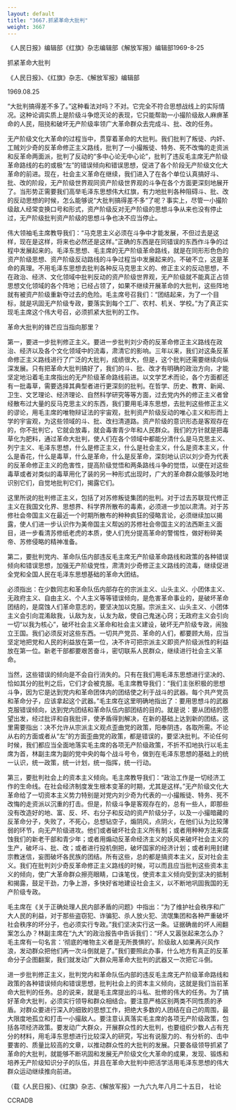 ```yaml
---
layout: default
title: "3667.抓紧革命大批判"
weight: 3667
---
```


《人民日报》编辑部《红旗》杂志编辑部《解放军报》编辑部1969-8-25

抓紧革命大批判

《人民日报》、《红旗》杂志、《解放军报》编辑部

1969.08.25

“大批判搞得差不多了。”这种看法对吗？不对。它完全不符合思想战线上的实际情况。这种论调实质上是阶级斗争熄灭论的表现，它只能帮助一小撮阶级敌人麻痹革命的人民，阻挠和破坏无产阶级率领广大革命群众去完成斗、批、改的任务。

无产阶级文化大革命的过程当中，贯穿着革命的大批判。我们批判了叛徒、内奸、工贼刘少奇的反革命修正主义路线，批判了一小撮叛徒、特务、死不改悔的走资派和反革命两面派，批判了反动的“多中心论无中心论”，批判了违反毛主席无产阶级革命路线的右的或极“左”的错误倾向和错误思想，促进了各个阶段无产阶级文化大革命的前进。现在，社会主义革命在继续，我们进入了在各个单位认真搞好斗、批、改的阶段，无产阶级世界观同资产阶级世界观的斗争在各个方面更深刻地展开了。当形势正需要我们高举毛泽东思想伟大红旗，有力地批判各种阻碍斗、批、改的反动思想的时候，怎么能够说“大批判搞得差不多”了呢？事实上，尽管一小撮阶级敌人经常变换口号和形式，资产阶级反对无产阶级的思想斗争从来也没有停止过，无产阶级批判资产阶级的思想斗争也决不应当停止。

伟大领袖毛主席教导我们：“马克思主义必须在斗争中才能发展，不但过去是这样，现在是这样，将来也必然还是这样。”正确的东西是在同错误的东西作斗争的过程中发展起来的。毛泽东思想、毛主席的无产阶级革命路线，就是在同形形色色的资产阶级思想、资产阶级反动路线的斗争过程当中发展起来的。不破不立，这是革命的真理。不用毛泽东思想去批判各种反马克思主义的、修正主义的反动思想，不在政治、经济、文化领域中批判反动的资产阶级世界观，无产阶级就不能真正占领思想文化领域的各个阵地；已经占领了，如果不继续开展革命的大批判，这些阵地就有被资产阶级重新夺过去的危险。毛主席号召我们：“团结起来，为了一个目标，就是巩固无产阶级专政，要落实到每个工厂、农村、机关、学校。”为了真正实现毛主席这个伟大号召，必须抓紧大批判的工作。

革命大批判的锋芒应当指向那里？

第一，要进一步批判修正主义。要进一步批判刘少奇的反革命修正主义路线在政治、经济以及各个文化领域中的流毒，肃清它的影响。三年以来，我们对这条反革命修正主义路线进行了广泛的大批判，成绩很大，但是，这个批判还需要继续向纵深发展。只有把革命大批判搞好了，我们的斗、批、改才有明确的政治方向，才能坚定地沿着毛主席指出的无产阶级革命路线前进。以文学艺术而论，各个方面都还有一批毒草，需要选择其典型者进行更深刻的批判。在哲学、历史、教育、新闻、卫生、文艺理论、经济理论、自然科学研究等等方面，过去党内外的修正主义者曾经散布过大量的反马克思主义的东西，我们要用毛泽东思想，去批判这些修正主义的谬论，用毛主席的唯物辩证法的宇宙观，批判资产阶级反动的唯心主义和形而上学的宇宙观，为这些领域的斗、批、改扫清道路。资产阶级的意识形态是客观存在的，你不批判它，它就会放毒，就会毒害青少年和人民群众。我们的方针就是把毒草化为肥料，通过革命大批判，使人们在各个领域中都能分清什么是马克思主义、列宁主义、毛泽东思想，什么是修正主义，什么是社会主义，什么是资本主义，什么是香花，什么是毒草，什么是革命，什么是反革命，深刻地认识以刘少奇为代表的反革命修正主义的危害性，提高阶级觉悟和两条路线斗争的觉悟，以便在对这些毒草或者对类似的毒草用化了装的另一种形式出现时，广大的革命群众能够及时地识别它们，自觉地批判它们，揭露它们。

这里所说的批判修正主义，包括了对苏修叛徒集团的批判。对于过去苏联现代修正主义在我国文化界、思想界、科学界所散布的毒素，必须进一步加以肃清。对于苏修社会帝国主义在最近一个时期所散布的种种疯狂的侵略言论，必须继续加以揭露，使人们进一步认识作为美帝国主义帮凶的苏修社会帝国主义的法西斯主义面目，进一步看清苏修纸老虎的本质，使人们充分提高革命的警惕性，做好粉碎美帝、苏修侵略的精神准备。

第二，要批判党内、革命队伍内部违反毛主席无产阶级革命路线和政策的各种错误倾向和错误思想，加强无产阶级党性，肃清刘少奇修正主义路线的流毒，继续促进全党和全国人民在毛泽东思想基础的革命大团结。

必须指出：在少数同志和革命队伍内部存在的宗派主义、山头主义、小团体主义、无政府主义、自由主义、个人主义等等错误倾向，是危害革命事业的，是破坏革命团结的，是腐蚀人们革命意志的，要坚决加以克服。宗派主义、山头主义、小团体主义会引向混淆敌我，认敌为友，认友为敌，使自己鬼迷心窍；无政府主义会引向一切“以我为核心”，破坏社会主义革命和社会主义建设，破坏无产阶级专政，闹独立王国。我们必须反对这些东西。一切共产党员、革命的人们，都要顾大局，应当坚定地把党和人民的利益放在第一位，决不许可把宗派主义即资产阶级派性的利益放在第一位。新老干部都要艰苦奋斗，密切联系人民群众，继续进行社会主义革命。

当然，这些错误的倾向是不会自行消失的。只有在我们用毛泽东思想进行坚决的、恰如其分的批判之后，它们才会被克服。毛主席教导我们：“我们主张积极的思想斗争，因为它是达到党内和革命团体内的团结使之利于战斗的武器。每个共产党员和革命分子，应该拿起这个武器。”毛主席在这里明确地指出了：要用思想斗的武器克服错误倾向，达到党内团结和革命队伍内部团结的目的。就是说：要从团结的愿望出发，经过批评和自我批评，使矛盾得到解决，在新的基础上达到新的团结。这里需要指出：决不允许从宗派主义观点歪曲党的政策，阳奉阴违，各取所需。不论从右的方面或者从“左”的方面歪曲党的政策，都是错误的，要坚决批判。不论任何时候，我们都应当全面地落实毛主席的各项无产阶级政策，不折不扣地执行以毛主席为首，林副主席为副的党中央的每个战斗号令，做到在毛泽东思想的基础上的统一认识，统一政策，统一计划，统一指挥，统一行动。

第三，要批判社会上的资本主义倾向。毛主席教导我们：“政治工作是一切经济工作的生命线。在社会经济制度发生根本变革的时期，尤其是这样。”无产阶级文化大革命给了一切资本主义势力特别是对党内刘少奇为代表的一小撮叛徒、特务、死不改悔的走资派以沉重的打击。但是，阶级斗争是客观存在的，总有一些人，即那些没有改造好的地、富、反、坏、右分子和反动的资产阶级分子，以及一小撮暗藏的反革命分子，失败了，不死心，总想钻空子，煽阴风，点阴火，在他们认为比较薄弱的环节，向无产阶级进攻。他们或者破坏社会主义所有制；或者用种种方法来腐蚀我们的新老干部和青少年；或者用煽动反革命经济主义的妖风来破坏社会主义的生产，破坏斗、批、改；或者进行投机倒把，破坏国家的经济计划；或者利用封建宗教迷信，妄图破坏各民族的团结。所有这些，总的都是搞资本主义，反对社会主义。我们在批判刘少奇反革命修正主义路线的时候，可以而且应当批判这些资本主义的倾向，使广大革命群众擦亮眼睛，口诛笔伐，使资本主义倾向受到坚决的抵制和揭露，鼓足干劲，力争上游，多快好省地建设社会主义，以不断地巩固我国的无产阶级专政。

毛主席在《关于正确处理人民内部矛盾的问题》中指出：“为了维护社会秩序和广大人民的利益，对于那些盗窃犯、诈骗犯、杀人放火犯、流氓集团和各种严重破坏社会秩序的坏分子，也必须实行专政。”我们坚决实行这一条。证据确凿的坏人闹翻案怎么办？林副主席在“九大”的政治报告中告诉我们：“坏人又嚣张起来怎么办？毛主席有一句名言：‘彻底的唯物主义者是无所畏惧的’。阶级敌人如果再兴风作浪，发动群众把他们再一次斗倒就是了。”我们要照此办事，什么地方有真正的反革命分子企图翻案，我们就发动广大群众用革命大批判的武器又一次把它斗倒。

进一步批判修正主义，批判党内和革命队伍内部的违反毛主席无产阶级革命路线和政策的各种错误倾向和错误思想，批判社会上的资本主义倾向，这就是我们当前革命大批判的任务。总的说来，就是毛主席提出的斗私、批修的伟大的任务。为了搞好革命大批判，必须实行领导和群众相结合。要注意严格区别两类不同性质的矛盾。对群众要进行深入的细致的思想工作，把绝大多数的人团结在自己的周围，最大限度地孤立和打击一小撮敌人。要注意认真落实毛主席的各项无产阶级政策，包括各项经济政策。要发动广大群众，开展群众性的大批判，也要组织少数人占有充分的材料，用毛泽东思想进行比较深入的研究，写出有说服力的、有分析的、击中要害的、质量比较高的文章，以推动群众性的大批判的发展。只要各级领导抓紧了革命的大批判，就能够不断巩固和发展无产阶级文化大革命的成果，发现、锻炼和培养无产阶级知识分子的队伍，并且在革命大批判中把活学活用毛泽东思想的伟大群众运动继续推向前进。

（载《人民日报》、《红旗》杂志、《解放军报》一九六九年八月二十五日， 社论

CCRADB

